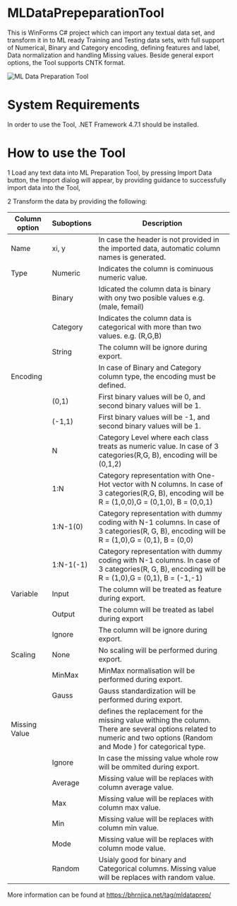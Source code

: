 # MLDataPrepeparationTool
This is WinForms C# project which can import any textual data set, and transform it in to ML ready Training and Testing data sets, with full support of Numerical, Binary and Category encoding, defining features and label, Data normalization and handling Missing values.
Beside general export options, the Tool supports CNTK format.

![ML Data Preparation Tool](https://bhrnjica.files.wordpress.com/2018/03/2018-03-01_9-56-25.png?w=604&h=231) 

# System Requirements
In order to use the Tool, .NET Framework 4.7.1 should be installed.

# How to use the Tool
1 Load any text data into ML Preparation Tool, by pressing Import Data button, the Import dialog will appear, by  providing guidance to successfully import data into the Tool,

2 Transform the data by providing the following:

| Column option  | Suboptions | Description|
| ------------- | ------------- |  --------|
| Name          | xi, y         |In case the header is not provided in the imported data, automatic column names is generated.|
| Type          | Numeric       |Indicates the column is cominuous numeric value.|
|               | Binary        |Idicated the column data is binary with ony two posible values e.g. (male, femail)|
|               | Category      |Indicates the column data is categorical with more than two values. e.g. (R,G,B)|
|               | String        |The column will be ignore during export.|
| Encoding      ||In case of Binary and Category column type, the encoding must be defined.|
|               |(0,1)|First binary values will be 0, and second binary values will be 1.|
|               |(-1,1)|First binary values will be -1, and second binary values will be 1.|
|               |N|Category Level where each class treats as numeric value. In case of 3 categories(R,G, B), encoding will be (0,1,2)|
|               |1:N|Category representation with One-Hot vector with N columns. In case of 3 categories(R,G, B), encoding will be R =  (1,0,0),G =  (0,1,0), B =  (0,0,1)|
|               |1:N-1(0)|Category representation with dummy coding with N-1 columns. In case of 3 categories(R, G, B), encoding will be R =  (1,0),G =  (0,1), B =  (0,0)|
|               |1:N-1(-1)|Category representation with dummy coding with N-1 columns. In case of 3 categories(R, G, B), encoding will be R =  (1,0),G =  (0,1), B =  (-1,-1)|
| Variable      | Input         |The column will be treated as feature during export.|
|               | Output        |The column will be treated as label during export|
|               | Ignore        |The column will be ignore during export.|
| Scaling       | None          |No scaling will be performed during export.|
|               | MinMax        |MinMax normalisation will be performed during export.|
|               | Gauss         |Gauss standardization will be performed during export. |
| Missing Value |               |defines the replacement for the missing value withing the column. There are several options related to numeric and two options (Random and Mode ) for categorical type.|
|               | Ignore           |In case the missing value whole row will be ommited during export.|
|               | Average          |Missing value will be replaces with column average value.|
|               | Max              |Missing value will be replaces with column max value.|
|               | Min              |Missing value will be replaces with column min value.|
|               | Mode             |Missing value will be replaces with column mode value.|
|               | Random           |Usialy good for binary and Categorical columns. Missing value will be replaces with random value.|



More information can be found at https://bhrnjica.net/tag/mldataprep/ 
